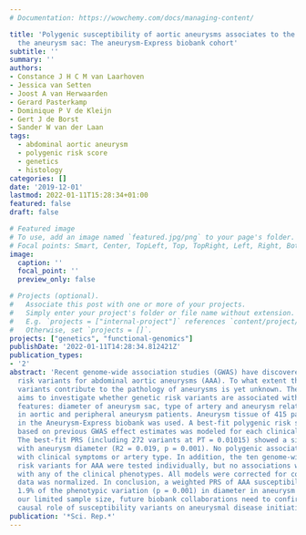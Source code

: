 ```yaml
---
# Documentation: https://wowchemy.com/docs/managing-content/

title: 'Polygenic susceptibility of aortic aneurysms associates to the diameter of
  the aneurysm sac: The aneurysm-Express biobank cohort'
subtitle: ''
summary: ''
authors:
- Constance J H C M van Laarhoven
- Jessica van Setten
- Joost A van Herwaarden
- Gerard Pasterkamp
- Dominique P V de Kleijn
- Gert J de Borst
- Sander W van der Laan
tags:
  - abdominal aortic aneurysm
  - polygenic risk score
  - genetics
  - histology
categories: []
date: '2019-12-01'
lastmod: 2022-01-11T15:28:34+01:00
featured: false
draft: false

# Featured image
# To use, add an image named `featured.jpg/png` to your page's folder.
# Focal points: Smart, Center, TopLeft, Top, TopRight, Left, Right, BottomLeft, Bottom, BottomRight.
image:
  caption: ''
  focal_point: ''
  preview_only: false

# Projects (optional).
#   Associate this post with one or more of your projects.
#   Simply enter your project's folder or file name without extension.
#   E.g. `projects = ["internal-project"]` references `content/project/deep-learning/index.md`.
#   Otherwise, set `projects = []`.
projects: ["genetics", "functional-genomics"]
publishDate: '2022-01-11T14:28:34.812421Z'
publication_types:
- '2'
abstract: 'Recent genome-wide association studies (GWAS) have discovered ten genetic
  risk variants for abdominal aortic aneurysms (AAA). To what extent these genetic
  variants contribute to the pathology of aneurysms is yet unknown. The present study
  aims to investigate whether genetic risk variants are associated with three clinical
  features: diameter of aneurysm sac, type of artery and aneurysm related-symptoms
  in aortic and peripheral aneurysm patients. Aneurysm tissue of 415 patients included
  in the Aneurysm-Express biobank was used. A best-fit polygenic risk score (PRS)
  based on previous GWAS effect estimates was modeled for each clinical phenotype.
  The best-fit PRS (including 272 variants at PT = 0.01015) showed a significant correlation
  with aneurysm diameter (R2 = 0.019, p = 0.001). No polygenic association was found
  with clinical symptoms or artery type. In addition, the ten genome-wide significant
  risk variants for AAA were tested individually, but no associations were observed
  with any of the clinical phenotypes. All models were corrected for confounders and
  data was normalized. In conclusion, a weighted PRS of AAA susceptibility explained
  1.9% of the phenotypic variation (p = 0.001) in diameter in aneurysm patients. Given
  our limited sample size, future biobank collaborations need to confirm a potential
  causal role of susceptibility variants on aneurysmal disease initiation and progression.'
publication: '*Sci. Rep.*'
---
```

